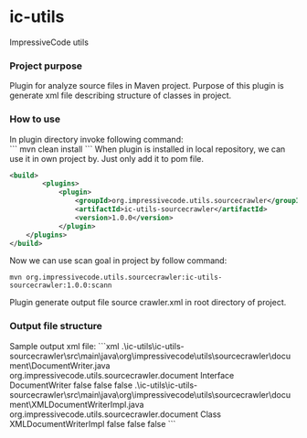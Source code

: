 ic-utils
========

ImpressiveCode utils

<h3>Project purpose</h3>
Plugin for analyze source files in Maven project. Purpose of this plugin is generate xml file describing structure of classes in project.

<h3>How to use</h3>
In plugin directory invoke following command: <br/>
```
mvn clean install
```
When plugin is installed in local repository, we can use it in own project by. Just only add it to pom file.

```xml
<build>
		<plugins>
			<plugin>
				<groupId>org.impressivecode.utils.sourcecrawler</groupId>
				<artifactId>ic-utils-sourcecrawler</artifactId>
				<version>1.0.0</version>
			</plugin>
    </plugins>
</build>
```

Now we can use scan goal in project by follow command:
```
mvn org.impressivecode.utils.sourcecrawler:ic-utils-sourcecrawler:1.0.0:scann
```
Plugin generate output file <c>source crawler.xml</b> in root directory of project.

<h3>Output file structure</h3>
Sample output xml file:
```xml
<root>
  <file>
    <path>.\ic-utils\ic-utils-sourcecrawler\src\main\java\org\impressivecode\utils\sourcecrawler\document\DocumentWriter.java</path>
    <package>org.impressivecode.utils.sourcecrawler.document</package>
    <classes>
      <class>
        <type>Interface</type>
        <name>DocumentWriter</name>
        <exception>false</exception>
        <inner>false</inner>
        <test>false</test>
      </class>
    </classes>
  </file>
  <file>
    <path>.\ic-utils\ic-utils-sourcecrawler\src\main\java\org\impressivecode\utils\sourcecrawler\document\XMLDocumentWriterImpl.java</path>
    <package>org.impressivecode.utils.sourcecrawler.document</package>
    <classes>
      <class>
        <type>Class</type>
        <name>XMLDocumentWriterImpl</name>
        <exception>false</exception>
        <inner>false</inner>
        <test>false</test>
      </class>
    </classes>
  </file>
</root>
```
